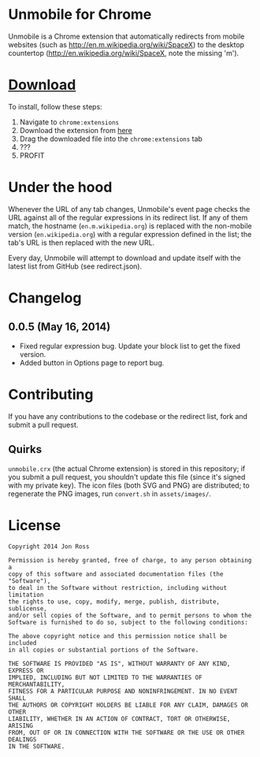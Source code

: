 
# Unmobile for Chrome

Unmobile is a Chrome extension that automatically redirects from
mobile websites (such as http://en.m.wikipedia.org/wiki/SpaceX) to the
desktop countertop (http://en.wikipedia.org/wiki/SpaceX, note the
missing 'm').

# [Download](https://github.com/zlsa/unmobile/blob/master/unmobile.crx?raw=true)

To install, follow these steps:

1. Navigate to `chrome:extensions`
2. Download the extension from
   [here](https://github.com/zlsa/unmobile/blob/master/unmobile.crx?raw=true)
3. Drag the downloaded file into the `chrome:extensions` tab
4. ???
5. PROFIT

# Under the hood

Whenever the URL of any tab changes, Unmobile's event page checks the
URL against all of the regular expressions in its redirect list. If
any of them match, the hostname (`en.m.wikipedia.org`) is replaced
with the non-mobile version (`en.wikipedia.org`) with a regular
expression defined in the list; the tab's URL is then replaced with
the new URL.

Every day, Unmobile will attempt to download and update itself with
the latest list from GitHub (see redirect.json).

# Changelog

## 0.0.5 (May 16, 2014)

* Fixed regular expression bug. Update your block list to get the fixed version.
* Added button in Options page to report bug.

# Contributing

If you have any contributions to the codebase or the redirect list,
fork and submit a pull request.

## Quirks

`unmobile.crx` (the actual Chrome extension) is stored in this
repository; if you submit a pull request, you shouldn't update this
file (since it's signed with my private key). The icon files (both SVG
and PNG) are distributed; to regenerate the PNG images, run
`convert.sh` in `assets/images/`.

# License

```
Copyright 2014 Jon Ross

Permission is hereby granted, free of charge, to any person obtaining a
copy of this software and associated documentation files (the "Software"),
to deal in the Software without restriction, including without limitation
the rights to use, copy, modify, merge, publish, distribute, sublicense,
and/or sell copies of the Software, and to permit persons to whom the
Software is furnished to do so, subject to the following conditions:

The above copyright notice and this permission notice shall be included
in all copies or substantial portions of the Software.

THE SOFTWARE IS PROVIDED "AS IS", WITHOUT WARRANTY OF ANY KIND, EXPRESS OR
IMPLIED, INCLUDING BUT NOT LIMITED TO THE WARRANTIES OF MERCHANTABILITY,
FITNESS FOR A PARTICULAR PURPOSE AND NONINFRINGEMENT. IN NO EVENT SHALL
THE AUTHORS OR COPYRIGHT HOLDERS BE LIABLE FOR ANY CLAIM, DAMAGES OR OTHER
LIABILITY, WHETHER IN AN ACTION OF CONTRACT, TORT OR OTHERWISE, ARISING
FROM, OUT OF OR IN CONNECTION WITH THE SOFTWARE OR THE USE OR OTHER DEALINGS
IN THE SOFTWARE.
```
